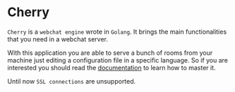 # Cherry

``Cherry`` is a ``webchat engine`` wrote in ``Golang``. It brings the main functionalities that you need in a webchat server.

With this application you are able to serve a bunch of rooms from your machine just editing a configuration file in a specific language.
So if you are interested you should read the [documentation]() to learn how to master it.

Until now ``SSL connections`` are unsupported.
